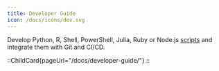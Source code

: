 ```yaml
---
title: Developer Guide
icon: /docs/icons/dev.svg
---
```


Develop Python, R, Shell, PowerShell, Julia, Ruby or Node.js [scripts](../08.developer-guide/index.md) and integrate them with Git and CI/CD.

::ChildCard{pageUrl="/docs/developer-guide/"}
::

